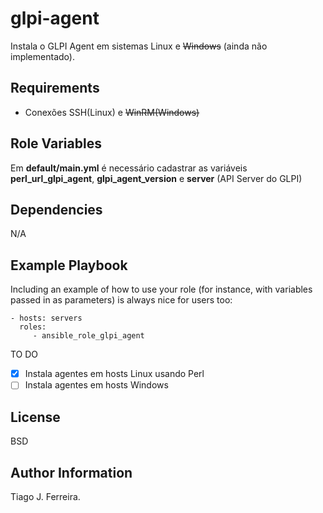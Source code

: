 glpi-agent
=========

Instala o GLPI Agent em sistemas Linux e ~~Windows~~ (ainda não implementado).

Requirements
------------

- Conexões SSH(Linux) e ~~WinRM(Windows)~~

Role Variables
--------------

Em **default/main.yml** é necessário cadastrar as variáveis **perl_url_glpi_agent**, **glpi_agent_version** e **server** (API Server do GLPI)

Dependencies
------------

N/A

Example Playbook
----------------

Including an example of how to use your role (for instance, with variables passed in as parameters) is always nice for users too:

    - hosts: servers
      roles:
         - ansible_role_glpi_agent

TO DO

- [x] Instala agentes em hosts Linux usando Perl
- [ ] Instala agentes em hosts Windows
  
License
-------

BSD

Author Information
------------------

Tiago J. Ferreira.
